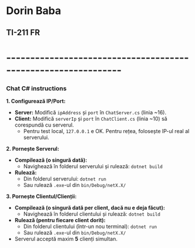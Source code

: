 # Dorin Baba
## TI-211 FR
# --------------------------------------------------------------
### Chat C# instructions

**1. Configurează IP/Port:**
* **Server:** Modifică `ipAddress` și `port` în `ChatServer.cs` (linia ~16).
* **Client:** Modifică `serverIp` și `port` în `ChatClient.cs` (linia ~10) să corespundă cu serverul.
    * Pentru test local, `127.0.0.1` e OK. Pentru rețea, folosește IP-ul real al serverului.

**2. Pornește Serverul:**
* **Compilează (o singură dată):**
    * Navighează în folderul serverului și rulează: `dotnet build`
* **Rulează:**
    * Din folderul serverului: `dotnet run`
    * Sau rulează `.exe`-ul din `bin/Debug/netX.X/`

**3. Pornește Clientul/Clienții:**
* **Compilează (o singură dată per client, dacă nu e deja făcut):**
    * Navighează în folderul clientului și rulează: `dotnet build`
* **Rulează (pentru fiecare client dorit):**
    * Din folderul clientului (într-un nou terminal): `dotnet run`
    * Sau rulează `.exe`-ul din `bin/Debug/netX.X/`
* Serverul acceptă maxim **5** clienți simultan.